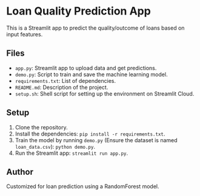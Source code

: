 # Loan Quality Prediction App

This is a Streamlit app to predict the quality/outcome of loans based on input features.

## Files

- `app.py`: Streamlit app to upload data and get predictions.
- `demo.py`: Script to train and save the machine learning model.
- `requirements.txt`: List of dependencies.
- `README.md`: Description of the project.
- `setup.sh`: Shell script for setting up the environment on Streamlit Cloud.

## Setup

1. Clone the repository.
2. Install the dependencies: `pip install -r requirements.txt`.
3. Train the model by running `demo.py` (Ensure the dataset is named `loan_data.csv`): `python demo.py`.
4. Run the Streamlit app: `streamlit run app.py`.

## Author

Customized for loan prediction using a RandomForest model.
